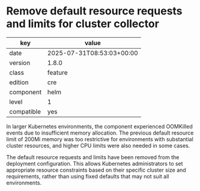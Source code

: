 [//]: # (werk v2)
# Remove default resource requests and limits for cluster collector

key        | value
---------- | ---
date       | 2025-07-31T08:53:03+00:00
version    | 1.8.0
class      | feature
edition    | cre
component  | helm
level      | 1
compatible | yes

In larger Kubernetes environments, the component experienced OOMKilled events due to insufficient memory allocation.
The previous default resource limit of 200Mi memory was too restrictive for environments with substantial cluster
resources, and higher CPU limits were also needed in some cases.

The default resource requests and limits have been removed from the deployment configuration.
This allows Kubernetes administrators to set appropriate resource constraints based on their specific cluster size
and requirements, rather than using fixed defaults that may not suit all environments.


